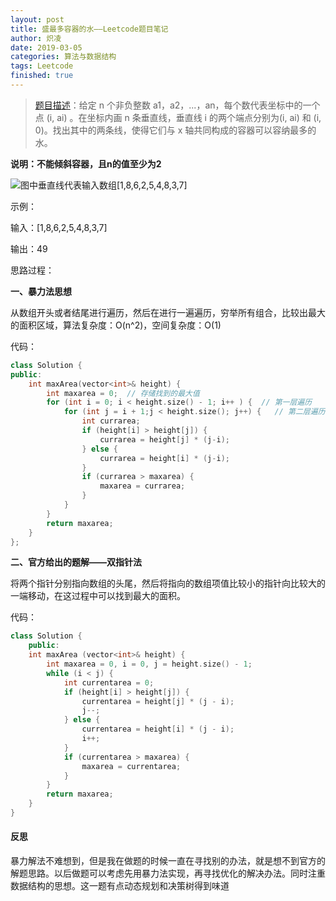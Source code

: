 ```yaml
---
layout: post
title: 盛最多容器的水——Leetcode题目笔记
author: 炽凌
date: 2019-03-05
categories: 算法与数据结构
tags: Leetcode
finished: true
---
```


> [题目描述](https://leetcode-cn.com/problems/container-with-most-water/)：给定 n 个非负整数 a1，a2，...，an，每个数代表坐标中的一个点 (i, ai) 。在坐标内画 n 条垂直线，垂直线 i 的两个端点分别为(i, ai) 和 (i, 0)。找出其中的两条线，使得它们与 x 轴共同构成的容器可以容纳最多的水。

__说明：不能倾斜容器，且n的值至少为2__

![图中垂直线代表输入数组[1,8,6,2,5,4,8,3,7]](../img/question_11.png)

示例：

输入：[1,8,6,2,5,4,8,3,7]

输出：49

思路过程：

__一、暴力法思想__

​	从数组开头或者结尾进行遍历，然后在进行一遍遍历，穷举所有组合，比较出最大的面积区域，算法复杂度：O(n^2)，空间复杂度：O(1)

代码：

```cpp
class Solution {
public:
    int maxArea(vector<int>& height) {
        int maxarea = 0;  // 存储找到的最大值
        for (int i = 0; i < height.size() - 1; i++ ) {  // 第一层遍历
            for (int j = i + 1;j < height.size(); j++) {   // 第二层遍历
                int currarea;
                if (height[i] > height[j]) {
                    currarea = height[j] * (j-i);
                } else {
                    currarea = height[i] * (j-i);
                }
                if (currarea > maxarea) {
                    maxarea = currarea;
                }
            }
        }
        return maxarea;
    }
};
```

__二、官方给出的题解——双指针法__

将两个指针分别指向数组的头尾，然后将指向的数组项值比较小的指针向比较大的一端移动，在这过程中可以找到最大的面积。

代码：

```cpp
class Solution {
    public:
    int maxArea (vector<int>& height) {
        int maxarea = 0, i = 0, j = height.size() - 1;
        while (i < j) {
            int currentarea = 0;
            if (height[i] > height[j]) {
                currentarea = height[j] * (j - i);
                j--;
            } else {
                currentarea = height[i] * (j - i);
                i++;
            }
            if (currentarea > maxarea) {
                maxarea = currentarea;
            }
        }
        return maxarea;
    }
}
```

#### 反思

暴力解法不难想到，但是我在做题的时候一直在寻找别的办法，就是想不到官方的解题思路。以后做题可以考虑先用暴力法实现，再寻找优化的解决办法。同时注重数据结构的思想。这一题有点动态规划和决策树得到味道